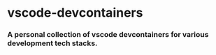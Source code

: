 # vscode-devcontainers
### A personal collection of vscode devcontainers for various development tech stacks.

